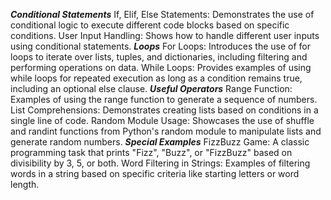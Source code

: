 ***Conditional Statements***
If, Elif, Else Statements: Demonstrates the use of conditional logic to execute different code blocks based on specific conditions.
User Input Handling: Shows how to handle different user inputs using conditional statements.
***Loops***
For Loops: Introduces the use of for loops to iterate over lists, tuples, and dictionaries, including filtering and performing operations on data.
While Loops: Provides examples of using while loops for repeated execution as long as a condition remains true, including an optional else clause.
***Useful Operators***
Range Function: Examples of using the range function to generate a sequence of numbers.
List Comprehensions: Demonstrates creating lists based on conditions in a single line of code.
Random Module Usage: Showcases the use of shuffle and randint functions from Python's random module to manipulate lists and generate random numbers.
***Special Examples***
FizzBuzz Game: A classic programming task that prints "Fizz", "Buzz", or "FizzBuzz" based on divisibility by 3, 5, or both.
Word Filtering in Strings: Examples of filtering words in a string based on specific criteria like starting letters or word length.
